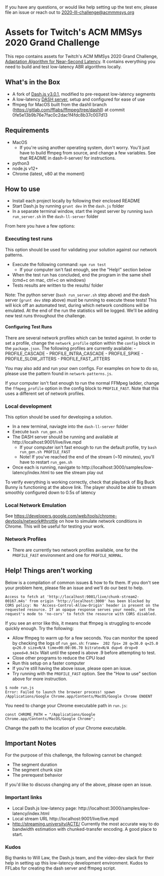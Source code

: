 If you have any questions, or would like help setting up the test env, please file an issue or reach out to 2020-lll-challenge@acmmmsys.org

# Assets for Twitch's ACM MMSys 2020 Grand Challenge

This repo contains assets for Twitch's ACM MMSys 2020 Grand Challenge, [Adaptation Algorithm for Near-Second Latency](https://2020.acmmmsys.org/lll_challenge.php). It contains everything you need to build and test low-latency ABR algorithms locally.

## What's in the Box

- A fork of [Dash.js v3.0.1](https://github.com/Dash-Industry-Forum/dash.js), modified to pre-request low-latency segments
- A low-latency [DASH server](https://gitlab.com/fflabs/dash_server), setup and configured for ease of use
- ffmpeg for MacOS built from the dashll branch (https://gitlab.com/fflabs/ffmpeg/tree/dashll) at commit 0fe5e13b9b76e7fac0c2dac1f4fdc8b37c007d13


## Requirements
- MacOS
    - If you're using another operating system, don't worry. You'll just have to build ffmpeg from source, and change a few variables. See that README in dash-ll-server/ for instructions.
- python3
- node.js v12+
- Chrome (latest, v80 at the moment)


## How to use

- Install each project locally by following their enclosed README
- Start Dash.js by running `grunt dev` in the `dash.js` folder
- In a separate terminal window, start the ingest server by running `bash run_server.sh` in the `dash-ll-server` folder

From here you have a few options:
### Executing test runs
This option should be used for validating your solution against our network patterns.

- Execute the following command: `npm run test`
    - If your computer isn't fast enough, see the "Help!" section below
- When the test run has concluded, end the program in the same shell (cmd+c on mac, ctrl+c on windows)
- Tests results are written to the results/ folder

Note: The python server (`bash run_server.sh` step above) and the dash server (`grunt dev` step above) must be running to execute these tests!
This will kick off an automated test, during which network conditions will be emulated. At the end of the run the statistics will be logged. We'll be adding new test runs throughout the challenge.

#### Configuring Test Runs
There are several network profiles which can be tested against. In order to set a profile, change the `network_profile` option within the `config` block in the `package.json`. The following profiles are currently available:
    - PROFILE_CASCADE
    - PROFILE_INTRA_CASCADE
    - PROFILE_SPIKE
    - PROFILE_SLOW_JITTERS
    - PROFILE_FAST_JITTERS

You may also add and run your own configs. For examples on how to do so, please use the pattern found in `network-patterns.js`.

If your computer isn't fast enough to run the normal FFMpeg ladder, change the `ffmpeg_profile` option in the config block to `PROFILE_FAST`. Note that this uses a different set of network profiles.

### Local development
This option should be used for developing a solution.

- In a new terminal, naviagte into the `dash-ll-server` folder
- Execute `bash run_gen.sh`
- The DASH server should be running and available at http://localhost:9001/live/live.mpd
    - If your computer isn't fast enough to run the default profile, try `bash run_gen.sh PROFILE_FAST`
    - Note! If you've reached the end of the stream (~10 minutes), you'll have to restart `run_gen.sh`
- Once each is running, navigate to http://localhost:3000/samples/low-latency/index.html to see the stream play out

To verify everything is working correctly, check that playback of Big Buck Bunny is functioning at the above link. The player should be able to stream smoothly configured down to 0.5s of latency

### Local Network Emulation
See https://developers.google.com/web/tools/chrome-devtools/network#throttle on how to simulate network conditions in Chrome. This will be useful for testing your work.

### Network Profiles
- There are currently two network profiles available, one for the `PROFILE_FAST` environment and one for `PROFILE_NORMAL`.

## Help! Things aren't working
Below is a compilation of common issues & how to fix them. If you don't see your problem here, please file an issue and we'll do our best to help.

```
Access to fetch at 'http://localhost:9001/live/chunk-stream2-00167.m4s' from origin 'http://localhost:3000' has been blocked by CORS policy: No 'Access-Control-Allow-Origin' header is present on the requested resource. If an opaque response serves your needs, set the request's mode to 'no-cors' to fetch the resource with CORS disabled.
```

If you see an error like this, it means that ffmpeg is struggling to encode quickly enough. Try the following:
- Allow ffmpeg to warm up for a few seconds. You can monitor the speed by checking the logs of `run_gen.sh`:
`frame=  202 fps= 28 q=30.0 q=25.0 q=26.0 size=N/A time=00:00:06.70 bitrate=N/A dup=6 drop=0 speed=0.943x`
Wait until the speed is above .9 before attempting to test.
- Close other programs to reduce the CPU load
- Run this setup on a faster computer
- If you're still having the above issue, please open an issue.
- Try running with the `PROFILE_FAST` option. See the "How to use" section above for more instruction.

```
$ node run.js
Error: Failed to launch the browser process! spawn /Applications/Google Chrome.app/Contents/MacOS/Google Chrome ENOENT
```
You need to change your Chrome executable path in `run.js`:

`const CHROME_PATH = "/Applications/Google Chrome.app/Contents/MacOS/Google Chrome";`

Change the path to the location of your Chrome executable.

## Important Notes

For the purpose of this challenge, the following cannot be changed:

- The segment duration
- The segment chunk size
- The prerequest behavior

If you'd like to discuss changing any of the above, please open an issue.

### Important links
- Local Dash.js low-latency page: http://localhost:3000/samples/low-latency/index.html
- Local stream URL http://localhost:9001/live/live.mpd
- http://streaming.university/ACTE/ Currently the most accurate way to do bandwidth estimation with chunked-transfer encoding. A good place to start.

### Kudos
Big thanks to Will Law, the Dash.js team, and the video-dev slack for their help in setting up this low-latency development environment. Kudos to FFLabs for creating the dash server and ffmpeg script.
